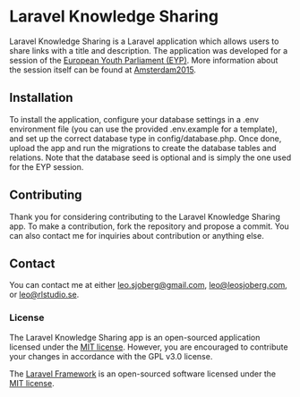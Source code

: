 # Laravel Knowledge Sharing

Laravel Knowledge Sharing is a Laravel application which allows users to share links with a title and description. The application was developed for a session of the [European Youth Parliament (EYP)](http://eyp.org). More information about the session itself can be found at [Amsterdam2015](http://amsterdam2015.eu).

## Installation

To install the application, configure your database settings in a .env environment file (you can use the provided .env.example for a template), and set up the correct database type in config/database.php. Once done, upload the app and run the migrations to create the database tables and relations. Note that the database seed is optional and is simply the one used for the EYP session.

## Contributing

Thank you for considering contributing to the Laravel Knowledge Sharing app. To make a contribution, fork the repository and propose a commit. You can also contact me for inquiries about contribution or anything else.

## Contact

You can contact me at either [leo.sjoberg@gmail.com](mailto:leo.sjoberg@gmail.com), [leo@leosjoberg.com](mailto:leo@leosjoberg.com), or [leo@rlstudio.se](mailto:leo@rlstudio.se).

### License

The Laravel Knowledge Sharing app is an open-sourced application licensed under the [MIT license](http://opensource.org/licenses/MIT). However, you are encouraged to contribute your changes in accordance with the GPL v3.0 license.

The [Laravel Framework](http://laravel.com) is an open-sourced software licensed under the [MIT license](http://opensource.org/licenses/MIT).